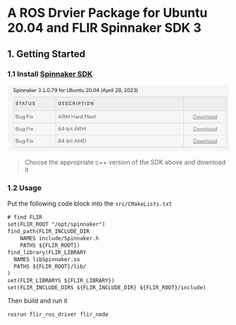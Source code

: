 # A ROS Drvier Package for Ubuntu 20.04 and FLIR Spinnaker SDK 3

## 1. Getting Started

### 1.1 Install [Spinnaker SDK](https://www.flir.com/products/spinnaker-sdk/)

![Alt text](README/image.png)
> Choose the appropriate c++ version of the SDK above and download it

### 1.2 Usage

Put the following code block into the `src/CMakeLists.txt`

```Cmakelists
# find FLIR
set(FLIR_ROOT "/opt/spinnaker")
find_path(FLIR_INCLUDE_DIR 
    NAMES include/Spinnaker.h
    PATHS ${FLIR_ROOT})
find_library(FLIR_LIBRARY
  NAMES libSpinnaker.so
  PATHS ${FLIR_ROOT}/lib/
)
set(FLIR_LIBRARYS ${FLIR_LIBRARY})
set(FLIR_INCLUDE_DIRS ${FLIR_INCLUDE_DIR} ${FLIR_ROOT}/include)
```

Then build and run it
```bash
rosrun flir_ros_driver flir_node
```
